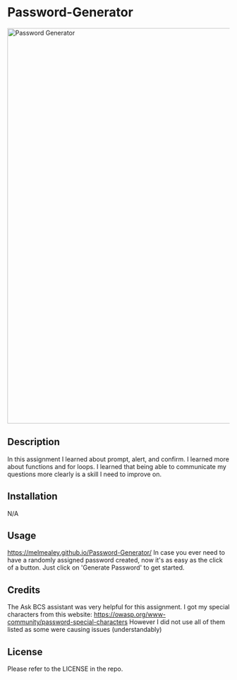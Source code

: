 # Password-Generator
<img width="894" alt="Password Generator" src="https://github.com/melmealey/Password-Generator/assets/147653410/b55afd61-3efa-4df7-9390-338265b3c253">


<Password-Generator>

## Description

In this assignment I learned about prompt, alert, and confirm. I learned more about functions and for loops. I learned that being able to communicate my questions more clearly is a skill I need to improve on.

## Installation

N/A

## Usage

https://melmealey.github.io/Password-Generator/
In case you ever need to have a randomly assigned password created, now it's as easy as the click of a button. Just click on 'Generate Password' to get started.

## Credits

The Ask BCS assistant was very helpful for this assignment.
I got my special characters from this website: https://owasp.org/www-community/password-special-characters
However I did not use all of them listed as some were causing issues (understandably) 

## License

Please refer to the LICENSE in the repo.


